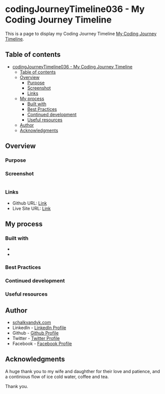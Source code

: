# codingJourneyTimeline036 - My Coding Journey Timeline

This is a page to display my Coding Journey Timeline [My Coding Journey Timeline](https://svdwebtech.github.io/codingJourneyTimeline036/). 

## Table of contents

- [codingJourneyTimeline036 - My Coding Journey Timeline](#codingjourneytimeline036---my-coding-journey-timeline)
  - [Table of contents](#table-of-contents)
  - [Overview](#overview)
    - [Purpose](#purpose)
    - [Screenshot](#screenshot)
    - [Links](#links)
  - [My process](#my-process)
    - [Built with](#built-with)
    - [Best Practices](#best-practices)
    - [Continued development](#continued-development)
    - [Useful resources](#useful-resources)
  - [Author](#author)
  - [Acknowledgments](#acknowledgments)

## Overview

### Purpose

### Screenshot

![]()

### Links

- Github URL: [Link]()
- Live Site URL: [Link]()

## My process

### Built with

-  
- 

### Best Practices

### Continued development

### Useful resources

## Author

- [schalkvandyk.com](https://www.schalkvandyk.com)
- LinkedIn - [LinkedIn Profile](https://www.schalkvandyk.com)
- Github - [Github Profile](https://www.schalkvandyk.com)
- Twitter - [Twitter Profile](https://www.twitter.com/@SVDwebtech)
- Facebook - [Facebook Profile](https://www.twitter.com/@SVDwebtech)

## Acknowledgments

A huge thank you to my wife and daughther for their love and patience, and a continious flow of ice cold water, coffee and tea. 

Thank you. 